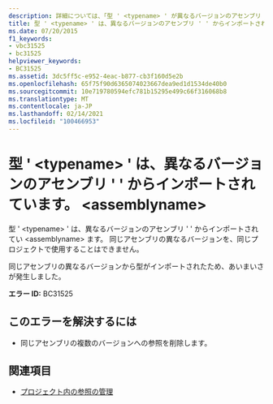 ```yaml
---
description: 詳細については、「型 ' <typename> ' が異なるバージョンのアセンブリ ' ' からインポートされています。」を参照してください。 <assemblyname>
title: 型 ' <typename> ' は、異なるバージョンのアセンブリ ' ' からインポートされています。 <assemblyname>
ms.date: 07/20/2015
f1_keywords:
- vbc31525
- bc31525
helpviewer_keywords:
- BC31525
ms.assetid: 3dc5ff5c-e952-4eac-b877-cb3f160d5e2b
ms.openlocfilehash: 65f75f90d6365074023667dea9ed1d1534de40b0
ms.sourcegitcommit: 10e719780594efc781b15295e499c66f316068b8
ms.translationtype: MT
ms.contentlocale: ja-JP
ms.lasthandoff: 02/14/2021
ms.locfileid: "100466953"
---
```

# <a name="type-typename-is-imported-from-different-versions-of-assembly-assemblyname"></a>型 ' \<typename> ' は、異なるバージョンのアセンブリ ' ' からインポートされています。 \<assemblyname>

型 ' \<typename> ' は、異なるバージョンのアセンブリ ' ' からインポートされてい \<assemblyname> ます。 同じアセンブリの異なるバージョンを、同じプロジェクトで使用することはできません。  
  
 同じアセンブリの異なるバージョンから型がインポートされたため、あいまいさが発生しました。  
  
 **エラー ID:** BC31525  
  
## <a name="to-correct-this-error"></a>このエラーを解決するには  
  
- 同じアセンブリの複数のバージョンへの参照を削除します。  
  
## <a name="see-also"></a>関連項目

- [プロジェクト内の参照の管理](/visualstudio/ide/managing-references-in-a-project)
